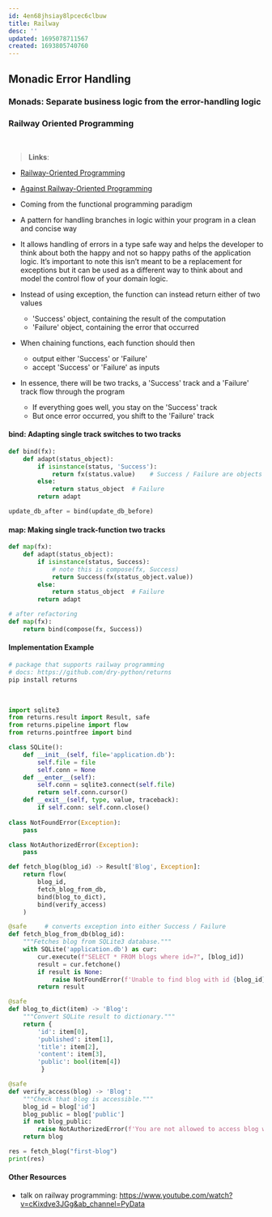```yaml
---
id: 4en68jhsiay8lpcec6clbuw
title: Railway
desc: ''
updated: 1695078711567
created: 1693805740760
---
```

## Monadic Error Handling

### Monads: Separate business logic from the error-handling logic

### Railway Oriented Programming

<br>

>**Links**:
- [Railway-Oriented Programming](https://fsharpforfunandprofit.com/rop/)
- [Against Railway-Oriented Programming](https://fsharpforfunandprofit.com/posts/against-railway-oriented-programming/)
  


- Coming from the functional programming paradigm
- A pattern for handling branches in logic within your program in a clean and concise way
- It allows handling of errors in a type safe way and helps the developer to think about both the happy and not so happy paths of the application logic. It’s important to note this isn’t meant to be a replacement for exceptions but it can be used as a different way to think about and model the control flow of your domain logic.
- Instead of using exception, the function can instead return either of two values
  - 'Success' object, containing the result of the computation
  - 'Failure' object, containing the error that occurred
- When chaining functions, each function should then
  - output either 'Success' or 'Failure'
  - accept 'Success' or 'Failure' as inputs
- In essence, there will be two tracks, a 'Success' track and a 'Failure' track flow through the program
  - If everything goes well, you stay on the 'Success' track
  - But once error occurred, you shift to the 'Failure' track

#### bind: Adapting single track switches to two tracks

```py
def bind(fx):
    def adapt(status_object):
        if isinstance(status, 'Success'):
            return fx(status.value)    # Success / Failure are objects
        else: 
            return status_object  # Failure
        return adapt

update_db_after = bind(update_db_before)
```

#### map: Making single track-function two tracks

```py
def map(fx):
    def adapt(status_object):
        if isinstance(status, Success):
            # note this is compose(fx, Success)
            return Success(fx(status_object.value))    
        else: 
            return status_object  # Failure
        return adapt

# after refactoring
def map(fx):
    return bind(compose(fx, Success))       
```

#### Implementation Example

```py
# package that supports railway programming
# docs: https://github.com/dry-python/returns
pip install returns
```

<br>

```py
import sqlite3
from returns.result import Result, safe
from returns.pipeline import flow
from returns.pointfree import bind

class SQLite():
    def __init__(self, file='application.db'):
        self.file = file
        self.conn = None
    def __enter__(self):
        self.conn = sqlite3.connect(self.file)
        return self.conn.cursor()
    def __exit__(self, type, value, traceback):
        if self.conn: self.conn.close()
    
class NotFoundError(Exception):
    pass

class NotAuthorizedError(Exception):
    pass

def fetch_blog(blog_id) -> Result['Blog', Exception]:
    return flow(
        blog_id,
        fetch_blog_from_db,
        bind(blog_to_dict),
        bind(verify_access)
    )

@safe     # converts exception into either Success / Failure
def fetch_blog_from_db(blog_id):
    """Fetches blog from SQLite3 database."""
    with SQLite('application.db') as cur:
        cur.execute(f"SELECT * FROM blogs where id=?", [blog_id])
        result = cur.fetchone()
        if result is None:
            raise NotFoundError(f'Unable to find blog with id {blog_id}.')
        return result

@safe
def blog_to_dict(item) -> 'Blog':
    """Convert SQLite result to dictionary."""
    return { 
        'id': item[0],
        'published': item[1],
        'title': item[2],
        'content': item[3],
        'public': bool(item[4])
         }

@safe
def verify_access(blog) -> 'Blog':
    """Check that blog is accessible."""
    blog_id = blog['id']
    blog_public = blog['public']
    if not blog_public:
        raise NotAuthorizedError(f'You are not allowed to access blog with id {blog_id}.')
    return blog

res = fetch_blog("first-blog")
print(res)
```

#### Other Resources
- talk on railway programming: https://www.youtube.com/watch?v=cKixdve3JGg&ab_channel=PyData